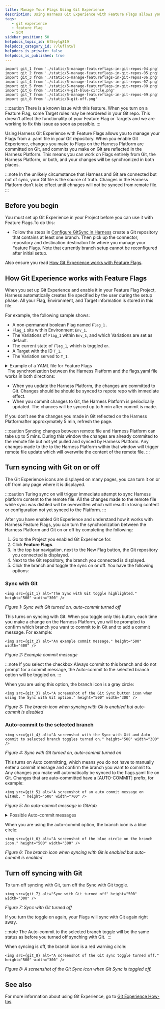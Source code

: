 ```yaml
---
title: Manage Your Flags Using Git Experience
description: Using Harness Git Experience with Feature Flags allows you to manage your Flags from a .yaml file in your Git repository.
tags: 
   - git experience
   - feature flag
   - SCM
sidebar_position: 50
helpdocs_topic_id: 6f5eylg819
helpdocs_category_id: 77l6flntwl
helpdocs_is_private: false
helpdocs_is_published: true
---
```

```mdx-code-block
import git_1 from './static/5-manage-featureflags-in-git-repos-04.png'
import git_2 from './static/5-manage-featureflags-in-git-repos-05.png' 
import git_3 from './static/5-manage-featureflags-in-git-repos-06.png' 
import git_4 from './static/5-manage-featureflags-in-git-repos-07.png' 
import git_5 from './static/5-manage-featureflags-in-git-repos-08.png' 
import git_6 from './static/4-git-blue-circle.png'  
import git_7 from './static/5-manage-featureflags-in-git-repos-09.png' 
import git_8 from './static/8-git-off.png' 
```

:::caution
 There is a known issue with this feature. When you turn on a Feature Flag, some Target rules may be reordered in your Git repo. This doesn't affect the functionality of your Feature Flag or Targets and we are working to fix this issue as soon as possible.
:::

Using Harness Git Experience with Feature Flags allows you to manage your Flags from a .yaml file in your Git repository. When you enable Git Experience, changes you make to Flags on the Harness Platform are committed on Git, and commits you make on Git are reflected in the Harness Platform. This means you can work on Flags entirely from Git, the Harness Platform, or both, and your changes will be synchronized in both places. 

:::note
 In the unlikely circumstance that Harness and Git are connected but out of sync, your Git file is the source of truth. Changes in the Harness Platform don’t take effect until chnages will not be synced from remote file.
:::

## Before you begin

You must set up Git Experience in your Project before you can use it with Feature Flags.To do this:

<!-- TBD DOC-2410 * [ Add a Source Code Manager to your account. ](https://docs.harness.io/article/p92awqts2x-add-source-code-managers) -->
* Follow the steps in [Configure GitSync in Harness](../../platform/10_Git-Experience/git-experience-overview.md)  create a Git repository that contains at least one branch. Then pick up the connector, repository and destination destinaton file where you manage your Feature Flags. Note that currently branch setup cannot be reconfigured after initial setup.

Also ensure you read [How Git Experience works with Feature Flags](#how-git-experience-works-with-feature-flags). 

## How Git Experience works with Feature Flags

When you set up Git Experience and enable it in your Feature Flag Project, Harness automatically creates file specified by the user during the setup phase. All your Flag, Environment, and Target information is stored in this file. 

For example, the following sample shows:

* A non-permanent boolean Flag named `Flag_1.`
* `Flag_1` sits within Environment `Env_1`.
* The Variations of `Flag_1` within `Env_1`, and which Variations are set as default.
* The current state of `Flag_1`, which is toggled `on`.
* A Target with the ID `T_1`.
* The Variation served to `T_1`.

<details>
  <summary>Example of a YAML file for Feature Flags</summary>

```
featureFlags:  
 flags:  
  - flag:   
     name: Flag_1  
     identifier: Flag_1   
     description: "GitExFlag"   
     permanent: false   
     spec:   
         type: boolean   
         default:  
             onVariation: "true"   
             offVariation: "false"  
         variations:  
            - identifier: "true"  
              value: "true"   
            - identifier: "false"   
              value: "false"     
      environments:   
         - identifier: Env_1   
           default:  
              onVariation: "true"   
              offVariation: "false"  
           state: "on"  
targetRules:  
   - targets:   
          - identifier: T1  
            variation: "false"   
projectIdentifier: FF_Docs_Demo  
orgIdentifier: Docs
```
</details> 
The synchronization between the Harness Platform and the flags.yaml file works in both directions:

* When you update the Harness Platform, the changes are committed to Git. Changes should be should be synced to repote repo with immediate effect.
* When you commit changes to Git, the Harness Platform is periodically updated. The chances will be synced up to 5 min after commit is made.


If you don’t see the changes you made in Git reflected on the Harness Platformafter approxymately 5 min, refresh the page.

:::caution
 Syncing changes between remote file and Harness Platform can take up to 5 mins. During this window the changes are already commited to the remote file but not yet pulled and synced by Harness Platform. Any changes made to the to the Harness Platform within that window will trigger remote file update which will overwrite the content of the remote file.
:::

## Turn syncing with Git on or off

The Git Experience icons are displayed on many pages, you can turn it on or off from any page where it is displayed.

:::caution
 Turing sync on will trigger immediate attempt to sync Harness platform content to the remote file.
 All the changes made to the remote file while sync was disbled will be overwritten which will result in losing content or configuration not yet synced to the Platform.
:::

After you have enabled Git Experience and understand how it works with Harness Feature Flags, you can turn the synchronization between the Harness Platform and Git on or off by completing the following: 

1. Go to the Project you enabled Git Experience for.
2. Click **Feature Flags**.
3. In the top bar navigation, next to the New Flag button, the Git repository you connected is displayed.
4. Next to the Git repository, the branch you connected is displayed.
5. Click the branch and toggle the sync on or off. You have the following options:

### Sync with Git

```mdx-code-block
<img src={git_1} alt="The Sync with Git toggle highlighted." height="500" width="300" />
```
*Figure 1: Sync with Git turned on, auto-commit turned off*

This turns on syncing with Git. When you toggle only this button, each time you make a change on the Harness Platform, you will be prompted to confirm which branch you want to commit to in Git and to add a commit message. For example: 

```mdx-code-block
<img src={git_2} alt="An example commit message." height="500" width="400" />
```
*Figure 2: Example commit message*

:::note
 If you select the checkbox Always commit to this branch and do not prompt for a commit message, the Auto-commit to the selected branch option will be toggled on.
:::

When you are using this option, the branch icon is a gray circle:

```mdx-code-block
<img src={git_3} alt="A screenshot of the Git Sync button icon when using the Sync with Git option." height="500" width="300" />
```

*Figure 3: The branch icon when syncing with Git is enabled but auto-commit is disabled*

### Auto-commit to the selected branch

```mdx-code-block
<img src={git_4} alt="A screenshot with the Sync with Git and Auto-commit to selected branch toggles turned on." height="500" width="300" />
```
*Figure 4: Sync with Git turned on, auto-commit turned on*

This turns on Auto committing, which means you do not have to manually enter a commit message and confirm the branch you want to commit to. Any changes you make will automatically be synced to the flags.yaml file on Git. Changes that are auto-committed have a [AUTO-COMMIT] prefix, for example:

```mdx-code-block
<img src={git_5} alt="A screenshot of an auto commit message on GitHub. " height="500" width="700" />
```

*Figure 5: An auto-commit message in GitHub*

<details>
<summary>Possible Auto-commit messages</summary>

[AUTO-COMMIT] Created feature flag  

[AUTO-COMMIT] Toggled feature flag  

[AUTO-COMMIT] Updated feature flag details  

[AUTO-COMMIT] Updated feature flag rules  

[AUTO-COMMIT] Updated feature flag targeting  

[AUTO-COMMIT] Updated feature flag variations  

[AUTO-COMMIT] Deleted feature flag variations 

[AUTO-COMMIT] Updated feature flag prerequisites  

[AUTO-COMMIT] Updated feature flag targets  

[AUTO-COMMIT] Deleted feature flag  

[AUTO-COMMIT] Added feature flag to targets

</details>

When you are using the auto-commit option, the branch icon is a blue circle:


```mdx-code-block
<img src={git_6} alt="A screenshot of the blue circle on the branch icon." height="500" width="300" />
```

*Figure 6:* *The branch icon when syncing with Git is enabled but auto-commit is enabled*

## Turn off syncing with Git

To turn off syncing with Git, turn off the Sync with Git toggle. 

```mdx-code-block
<img src={git_7} alt="Sync with Git turned off" height="500" width="300" />
``` 

*Figure 7: Sync with Git turned off*

If you turn the toggle on again, your Flags will sync with Git again right away. 

:::note
 The Auto-commit to the selected branch toggle will be the same status as before you turned off synching with Git. 
:::

When syncing is off, the branch icon is a red warning circle:

```mdx-code-block
<img src={git_8} alt="A screenshot of the Git sync toggle turned off." height="500" width="300" />
``` 

*Figure 8: A screenshot of the Git Sync icon when Git Sync is toggled off.*


## See also

For more information about using Git Experience, go to [Git Experience How-tos](../../platform/10_Git-Experience/git-experience-overview.md).

